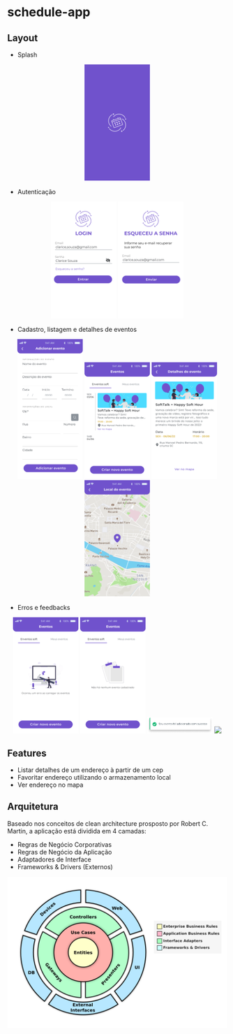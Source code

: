 # schedule-app



## Layout


- Splash
<p align="center">
  <img src="images/splash.png" width="150">
</p>

- Autenticação
<p align="center">
  <img src="images/login.png" width="150">
  <img src="images/forgot-password.png" width="150">
</p>

- Cadastro, listagem e detalhes de eventos
<p align="center">
  <img src="images/event-form.png" width="150">
  <img src="images/event-list.png" width="150">
  <img src="images/event-info.png" width="150">
  <img src="images/event-map.png" width="150">
</p>

- Erros e feedbacks
<p align="center">
  <img src="images/error-state.png" width="150">
  <img src="images/empty-state.png" width="150">
  <img src="images/feedback-success.png" width="150">
  <img src="images/feedback-error" width="150">
</p>


## Features

- Listar detalhes de um endereço à partir de um cep
- Favoritar endereço utilizando o armazenamento local
- Ver endereço no mapa



## Arquitetura

Baseado nos conceitos de clean architecture prosposto por Robert C. Martin, a aplicação está dividida em 4 camadas:

- Regras de Negócio Corporativas
- Regras de Negócio da Aplicação
- Adaptadores de Interface
- Frameworks & Drivers (Externos)

<p align="center">
  <img src="https://raw.githubusercontent.com/Flutterando/Clean-Dart/master/imgs/img3.png" width="600">
</p>


